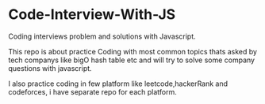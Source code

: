 # Code-Interview-With-JS
Coding interviews problem and solutions with Javascript.

This repo is about practice Coding with most common topics thats asked by tech companys like bigO hash table etc and will try to solve some company questions with javascript.

I also practice coding in few platform like leetcode,hackerRank and codeforces, i have separate repo for each platform.
